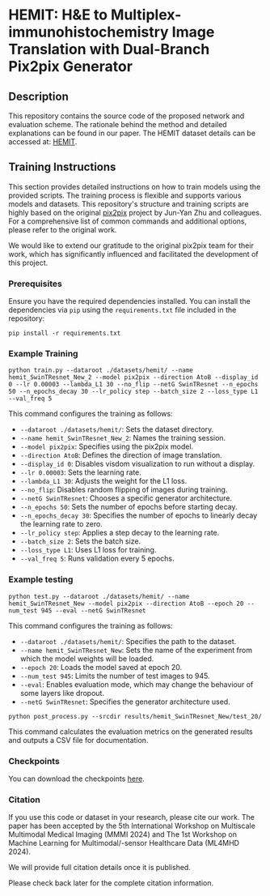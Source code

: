 # HEMIT: H&E to Multiplex-immunohistochemistry Image Translation with Dual-Branch Pix2pix Generator

## Description

This repository contains the source code of the proposed network and evaluation scheme. The rationale behind the method and detailed explanations can be found in our paper. The HEMIT dataset details can be accessed at: [HEMIT](https://github.com/BianChang/HEMIT-DATASET).

## Training Instructions

This section provides detailed instructions on how to train models using the provided scripts. The training process is flexible and supports various models and datasets.
This repository's structure and training scripts are highly based on the original [pix2pix](https://github.com/junyanz/pytorch-CycleGAN-and-pix2pix) project by Jun-Yan Zhu and colleagues. For a comprehensive list of common commands and additional options, please refer to the original work.

We would like to extend our gratitude to the original pix2pix team for their work, which has significantly influenced and facilitated the development of this project.

### Prerequisites

Ensure you have the required dependencies installed. You can install the dependencies via `pip` using the `requirements.txt` file included in the repository:

```
pip install -r requirements.txt
```

### Example Training

```
python train.py --dataroot ./datasets/hemit/ --name hemit_SwinTResnet_New_2 --model pix2pix --direction AtoB --display_id 0 --lr 0.00003 --lambda_L1 30 --no_flip --netG SwinTResnet --n_epochs 50 --n_epochs_decay 30 --lr_policy step --batch_size 2 --loss_type L1 --val_freq 5
```

This command configures the training as follows:
- `--dataroot ./datasets/hemit/`: Sets the dataset directory.
- `--name hemit_SwinTResnet_New_2`: Names the training session.
- `--model pix2pix`: Specifies using the pix2pix model.
- `--direction AtoB`: Defines the direction of image translation.
- `--display_id 0`: Disables visdom visualization to run without a display.
- `--lr 0.00003`: Sets the learning rate.
- `--lambda_L1 30`: Adjusts the weight for the L1 loss.
- `--no_flip`: Disables random flipping of images during training.
- `--netG SwinTResnet`: Chooses a specific generator architecture.
- `--n_epochs 50`: Sets the number of epochs before starting decay.
- `--n_epochs_decay 30`: Specifies the number of epochs to linearly decay the learning rate to zero.
- `--lr_policy step`: Applies a step decay to the learning rate.
- `--batch_size 2`: Sets the batch size.
- `--loss_type L1`: Uses L1 loss for training.
- `--val_freq 5`: Runs validation every 5 epochs.

### Example testing

```
python test.py --dataroot ./datasets/hemit/ --name hemit_SwinTResnet_New --model pix2pix --direction AtoB --epoch 20 --num_test 945 --eval --netG SwinTResnet
```
This command configures the training as follows:
- `--dataroot ./datasets/hemit/`: Specifies the path to the dataset.
- `--name hemit_SwinTResnet_New`: Sets the name of the experiment from which the model weights will be loaded.
- `--epoch 20`: Loads the model saved at epoch 20.
- `--num_test 945`: Limits the number of test images to 945.
- `--eval`: Enables evaluation mode, which may change the behaviour of some layers like dropout.
- `--netG SwinTResnet`:  Specifies the generator architecture used.

```
python post_process.py --srcdir results/hemit_SwinTResnet_New/test_20/
```
This command calculates the evaluation metrics on the generated results and outputs a CSV file for documentation.

### Checkpoints

You can download the checkpoints [here](https://drive.google.com/file/d/1HNc-dj2ATN7gdAyOCy-lWe8_YQse2CTd/view?usp=drive_link).

### Citation

If you use this code or dataset in your research, please cite our work. The paper has been accepted by the 5th International Workshop on Multiscale Multimodal Medical Imaging (MMMI 2024) and The 1st Workshop on Machine Learning for Multimodal/-sensor Healthcare Data (ML4MHD 2024). 

We will provide full citation details once it is published.

Please check back later for the complete citation information.
